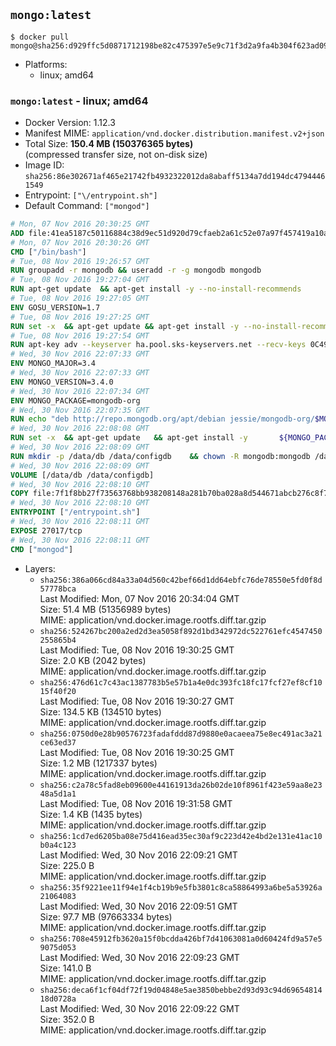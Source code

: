 ## `mongo:latest`

```console
$ docker pull mongo@sha256:d929ffc5d0871712198be82c475397e5e9c71f3d2a9fa4b304f623ad09ad204b
```

-	Platforms:
	-	linux; amd64

### `mongo:latest` - linux; amd64

-	Docker Version: 1.12.3
-	Manifest MIME: `application/vnd.docker.distribution.manifest.v2+json`
-	Total Size: **150.4 MB (150376365 bytes)**  
	(compressed transfer size, not on-disk size)
-	Image ID: `sha256:86e302671af465e21742fb4932322012da8abaff5134a7dd194dc47944461549`
-	Entrypoint: `["\/entrypoint.sh"]`
-	Default Command: `["mongod"]`

```dockerfile
# Mon, 07 Nov 2016 20:30:25 GMT
ADD file:41ea5187c50116884c38d9ec51d920d79cfaeb2a61c52e07a97f457419a10a4f in / 
# Mon, 07 Nov 2016 20:30:26 GMT
CMD ["/bin/bash"]
# Tue, 08 Nov 2016 19:26:57 GMT
RUN groupadd -r mongodb && useradd -r -g mongodb mongodb
# Tue, 08 Nov 2016 19:27:04 GMT
RUN apt-get update 	&& apt-get install -y --no-install-recommends 		numactl 	&& rm -rf /var/lib/apt/lists/*
# Tue, 08 Nov 2016 19:27:05 GMT
ENV GOSU_VERSION=1.7
# Tue, 08 Nov 2016 19:27:25 GMT
RUN set -x 	&& apt-get update && apt-get install -y --no-install-recommends ca-certificates wget && rm -rf /var/lib/apt/lists/* 	&& wget -O /usr/local/bin/gosu "https://github.com/tianon/gosu/releases/download/$GOSU_VERSION/gosu-$(dpkg --print-architecture)" 	&& wget -O /usr/local/bin/gosu.asc "https://github.com/tianon/gosu/releases/download/$GOSU_VERSION/gosu-$(dpkg --print-architecture).asc" 	&& export GNUPGHOME="$(mktemp -d)" 	&& gpg --keyserver ha.pool.sks-keyservers.net --recv-keys B42F6819007F00F88E364FD4036A9C25BF357DD4 	&& gpg --batch --verify /usr/local/bin/gosu.asc /usr/local/bin/gosu 	&& rm -r "$GNUPGHOME" /usr/local/bin/gosu.asc 	&& chmod +x /usr/local/bin/gosu 	&& gosu nobody true 	&& apt-get purge -y --auto-remove ca-certificates wget
# Tue, 08 Nov 2016 19:27:54 GMT
RUN apt-key adv --keyserver ha.pool.sks-keyservers.net --recv-keys 0C49F3730359A14518585931BC711F9BA15703C6
# Wed, 30 Nov 2016 22:07:33 GMT
ENV MONGO_MAJOR=3.4
# Wed, 30 Nov 2016 22:07:33 GMT
ENV MONGO_VERSION=3.4.0
# Wed, 30 Nov 2016 22:07:34 GMT
ENV MONGO_PACKAGE=mongodb-org
# Wed, 30 Nov 2016 22:07:35 GMT
RUN echo "deb http://repo.mongodb.org/apt/debian jessie/mongodb-org/$MONGO_MAJOR main" > /etc/apt/sources.list.d/mongodb-org.list
# Wed, 30 Nov 2016 22:08:08 GMT
RUN set -x 	&& apt-get update 	&& apt-get install -y 		${MONGO_PACKAGE}=$MONGO_VERSION 		${MONGO_PACKAGE}-server=$MONGO_VERSION 		${MONGO_PACKAGE}-shell=$MONGO_VERSION 		${MONGO_PACKAGE}-mongos=$MONGO_VERSION 		${MONGO_PACKAGE}-tools=$MONGO_VERSION 	&& rm -rf /var/lib/apt/lists/* 	&& rm -rf /var/lib/mongodb 	&& mv /etc/mongod.conf /etc/mongod.conf.orig
# Wed, 30 Nov 2016 22:08:09 GMT
RUN mkdir -p /data/db /data/configdb 	&& chown -R mongodb:mongodb /data/db /data/configdb
# Wed, 30 Nov 2016 22:08:09 GMT
VOLUME [/data/db /data/configdb]
# Wed, 30 Nov 2016 22:08:10 GMT
COPY file:7f1f8bb27f73563768bb938208148a281b70ba028a8d544671abcb276c8f741c in /entrypoint.sh 
# Wed, 30 Nov 2016 22:08:10 GMT
ENTRYPOINT ["/entrypoint.sh"]
# Wed, 30 Nov 2016 22:08:11 GMT
EXPOSE 27017/tcp
# Wed, 30 Nov 2016 22:08:11 GMT
CMD ["mongod"]
```

-	Layers:
	-	`sha256:386a066cd84a33a04d560c42bef66d1dd64ebfc76de78550e5fd0f8d57778bca`  
		Last Modified: Mon, 07 Nov 2016 20:34:04 GMT  
		Size: 51.4 MB (51356989 bytes)  
		MIME: application/vnd.docker.image.rootfs.diff.tar.gzip
	-	`sha256:524267bc200a2ed2d3ea5058f892d1bd342972dc522761efc4547450255865b4`  
		Last Modified: Tue, 08 Nov 2016 19:30:25 GMT  
		Size: 2.0 KB (2042 bytes)  
		MIME: application/vnd.docker.image.rootfs.diff.tar.gzip
	-	`sha256:476d61c7c43ac1387783b5e57b1a4e0dc393fc18fc17fcf27ef8cf1015f40f20`  
		Last Modified: Tue, 08 Nov 2016 19:30:27 GMT  
		Size: 134.5 KB (134510 bytes)  
		MIME: application/vnd.docker.image.rootfs.diff.tar.gzip
	-	`sha256:0750d0e28b90576723fadafddd87d9880e0acaeea75e8ec491ac3a21ce63ed37`  
		Last Modified: Tue, 08 Nov 2016 19:30:25 GMT  
		Size: 1.2 MB (1217337 bytes)  
		MIME: application/vnd.docker.image.rootfs.diff.tar.gzip
	-	`sha256:c2a78c5fad8eb09600e44161913da26b02de10f8961f423e59aa8e2348a5d1a1`  
		Last Modified: Tue, 08 Nov 2016 19:31:58 GMT  
		Size: 1.4 KB (1435 bytes)  
		MIME: application/vnd.docker.image.rootfs.diff.tar.gzip
	-	`sha256:1cd7ed6205ba08e75d416ead35ec30af9c223d42e4bd2e131e41ac10b0a4c123`  
		Last Modified: Wed, 30 Nov 2016 22:09:21 GMT  
		Size: 225.0 B  
		MIME: application/vnd.docker.image.rootfs.diff.tar.gzip
	-	`sha256:35f9221ee11f94e1f4cb19b9e5fb3801c8ca58864993a6be5a53926a21064083`  
		Last Modified: Wed, 30 Nov 2016 22:09:51 GMT  
		Size: 97.7 MB (97663334 bytes)  
		MIME: application/vnd.docker.image.rootfs.diff.tar.gzip
	-	`sha256:708e45912fb3620a15f0bcdda426bf7d41063081a0d60424fd9a57e59075d053`  
		Last Modified: Wed, 30 Nov 2016 22:09:23 GMT  
		Size: 141.0 B  
		MIME: application/vnd.docker.image.rootfs.diff.tar.gzip
	-	`sha256:deca6f1cf04df72f19d04848e5ae3850bebbe2d93d93c94d6965481418d0728a`  
		Last Modified: Wed, 30 Nov 2016 22:09:22 GMT  
		Size: 352.0 B  
		MIME: application/vnd.docker.image.rootfs.diff.tar.gzip
